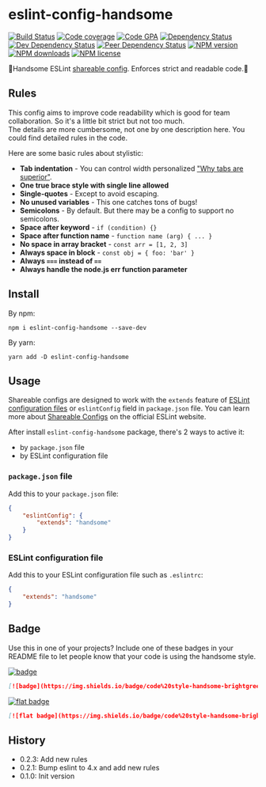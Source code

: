 # eslint-config-handsome

[![Build Status][ci-img]][ci-url]
[![Code coverage][cov-img]][cov-url]
[![Code GPA][rate-img]][rate-url]
[![Dependency Status][dep-img]][dep-url]
[![Dev Dependency Status][dev-dep-img]][dev-dep-url]
[![Peer Dependency Status][peer-dep-img]][peer-dep-url]
[![NPM version][npm-ver-img]][npm-url]
[![NPM downloads][npm-dl-img]][npm-url]
[![NPM license][npm-lc-img]][npm-url]

🤘Handsome ESLint [shareable config][eslint-shareable-config]. Enforces strict and readable code.🤘

## Rules

This config aims to improve code readability which is good for team collaboration. So it's a little bit strict but not too much.  
The details are more cumbersome, not one by one description here. You could find detailed rules in the code.

Here are some basic rules about stylistic:

- __Tab indentation__ - You can control width personalized ["Why tabs are superior"](http://lea.verou.me/2012/01/why-tabs-are-clearly-superior/).
- __One true brace style with single line allowed__
- __Single-quotes__ - Except to avoid escaping.
- __No unused variables__ - This one catches tons of bugs!
- __Semicolons__ - By default. But there may be a config to support no semicolons.
- __Space after keyword__ - `if (condition) {}`
- __Space after function name__ - `function name (arg) { ... }`
- __No space in array bracket__ - `const arr = [1, 2, 3]`
- __Always space in block__ - `const obj = { foo: 'bar' }`
- __Always `===` instead of `==`__
- __Always handle the node.js err function parameter__

## Install

By npm:

```shell
npm i eslint-config-handsome --save-dev
```

By yarn:

```shell
yarn add -D eslint-config-handsome
```

## Usage

Shareable configs are designed to work with the `extends` feature of [ESLint configuration files][eslint-config-file] or `eslintConfig` field in `package.json` file.
You can learn more about [Shareable Configs][eslint-shareable-config] on the official ESLint website.

After install `eslint-config-handsome` package, there's 2 ways to active it:

- by `package.json` file
- by ESLint configuration file

### `package.json` file

Add this to your `package.json` file:

```json
{
	"eslintConfig": {
		"extends": "handsome"
	}
}
```

### ESLint configuration file

Add this to your ESLint configuration file such as `.eslintrc`:

```json
{
	"extends": "handsome"
}
```

## Badge

Use this in one of your projects? Include one of these badges in your README file to let people know that your code is using the handsome style.

[![badge](https://img.shields.io/badge/code%20style-handsome-brightgreen.svg?_=1)](https://github.com/poppinlp/eslint-config-handsome)

```markdown
[![badge](https://img.shields.io/badge/code%20style-handsome-brightgreen.svg)](https://github.com/poppinlp/eslint-config-handsome)
```

[![flat badge](https://img.shields.io/badge/code%20style-handsome-brightgreen.svg?style=flat-square)](https://github.com/poppinlp/eslint-config-handsome)

```markdown
[![flat badge](https://img.shields.io/badge/code%20style-handsome-brightgreen.svg?style=flat-square)](https://github.com/poppinlp/eslint-config-handsome)
```

## History

- 0.2.3: Add new rules
- 0.2.1: Bump eslint to 4.x and add new rules
- 0.1.0: Init version

[eslint-shareable-config]:http://eslint.org/docs/developer-guide/shareable-configs
[eslint-config-file]:http://eslint.org/docs/user-guide/configuring#configuration-file-formats

[ci-img]:https://img.shields.io/travis/poppinlp/eslint-config-handsome.svg?style=flat-square
[ci-url]:https://travis-ci.org/poppinlp/eslint-config-handsome

[cov-img]:https://img.shields.io/coveralls/poppinlp/eslint-config-handsome.svg?style=flat-square
[cov-url]:https://coveralls.io/github/poppinlp/eslint-config-handsome?branch=master

[rate-img]:https://img.shields.io/codeclimate/github/kabisaict/flow.svg?style=flat-square
[rate-url]:https://codeclimate.com/github/poppinlp/eslint-config-handsome

[dep-img]:https://img.shields.io/david/poppinlp/eslint-config-handsome.svg?style=flat-square
[dep-url]:https://david-dm.org/poppinlp/eslint-config-handsome

[dev-dep-img]:https://img.shields.io/david/dev/poppinlp/eslint-config-handsome.svg?style=flat-square
[dev-dep-url]:https://david-dm.org/poppinlp/eslint-config-handsome#info=devDependencies

[peer-dep-img]:https://img.shields.io/david/peer/webcomponents/generator-element.svg?style=flat-square
[peer-dep-url]:https://david-dm.org/poppinlp/eslint-config-handsome#info=devDependencies

[npm-ver-img]:https://img.shields.io/npm/v/eslint-config-handsome.svg?style=flat-square
[npm-dl-img]:https://img.shields.io/npm/dm/eslint-config-handsome.svg?style=flat-square
[npm-lc-img]:https://img.shields.io/npm/l/eslint-config-handsome.svg?style=flat-square
[npm-url]:https://www.npmjs.com/package/eslint-config-handsome
